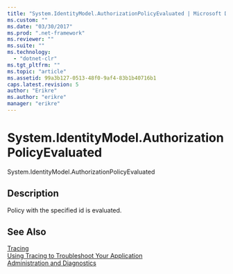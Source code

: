 ```yaml
---
title: "System.IdentityModel.AuthorizationPolicyEvaluated | Microsoft Docs"
ms.custom: ""
ms.date: "03/30/2017"
ms.prod: ".net-framework"
ms.reviewer: ""
ms.suite: ""
ms.technology: 
  - "dotnet-clr"
ms.tgt_pltfrm: ""
ms.topic: "article"
ms.assetid: 99a3b127-0513-48f0-9af4-83b1b40716b1
caps.latest.revision: 5
author: "Erikre"
ms.author: "erikre"
manager: "erikre"
---
```

# System.IdentityModel.AuthorizationPolicyEvaluated
System.IdentityModel.AuthorizationPolicyEvaluated  
  
## Description  
 Policy with the specified id is evaluated.  
  
## See Also  
 [Tracing](../../../../../docs/framework/wcf/diagnostics/tracing/index.md)   
 [Using Tracing to Troubleshoot Your Application](../../../../../docs/framework/wcf/diagnostics/tracing/using-tracing-to-troubleshoot-your-application.md)   
 [Administration and Diagnostics](../../../../../docs/framework/wcf/diagnostics/index.md)